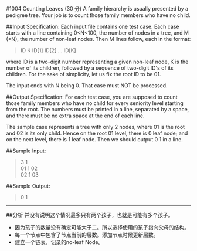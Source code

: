 #1004 Counting Leaves (30 分)
A family hierarchy is usually presented by a pedigree tree. Your job is to count those family members who have no child.

##Input Specification:
Each input file contains one test case. Each case starts with a line containing 0<N<100, the number of nodes in a tree, and M (<N), the number of non-leaf nodes. Then M lines follow, each in the format:

>ID K ID[1] ID[2] ... ID[K]   

where ID is a two-digit number representing a given non-leaf node, K is the number of its children, followed by a sequence of two-digit ID's of its children. For the sake of simplicity, let us fix the root ID to be 01.

The input ends with N being 0. That case must NOT be processed.

##Output Specification:
For each test case, you are supposed to count those family members who have no child for every seniority level starting from the root. The numbers must be printed in a line, separated by a space, and there must be no extra space at the end of each line.

The sample case represents a tree with only 2 nodes, where 01 is the root and 02 is its only child. Hence on the root 01 level, there is 0 leaf node; and on the next level, there is 1 leaf node. Then we should output 0 1 in a line.

##Sample Input:
>3 1  
01 1 02   
02 1 03   



##Sample Output:
>0 1  
-----
##分析
并没有说明这个情况最多只有两个孩子，也就是可能有多个孩子。
- 因为孩子的数量没有确定可能大于二。所以选择使用的孩子指向父母的结构。
- 每一个节点中包含了节点当前的层数。添加节点时候更新层数。
- 建立一个链表，记录的no-leaf Node。